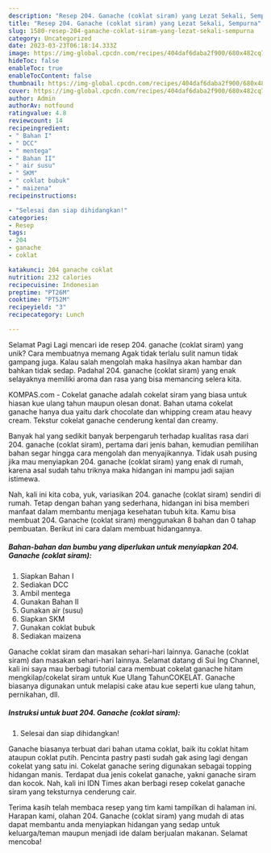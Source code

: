 ```yaml
---
description: "Resep 204. Ganache (coklat siram) yang Lezat Sekali, Sempurna"
title: "Resep 204. Ganache (coklat siram) yang Lezat Sekali, Sempurna"
slug: 1580-resep-204-ganache-coklat-siram-yang-lezat-sekali-sempurna
category: Uncategorized
date: 2023-03-23T06:18:14.333Z
image: https://img-global.cpcdn.com/recipes/404daf6daba2f900/680x482cq70/204-ganache-coklat-siram-foto-resep-utama.jpg
hideToc: false
enableToc: true
enableTocContent: false
thumbnail: https://img-global.cpcdn.com/recipes/404daf6daba2f900/680x482cq70/204-ganache-coklat-siram-foto-resep-utama.jpg
cover: https://img-global.cpcdn.com/recipes/404daf6daba2f900/680x482cq70/204-ganache-coklat-siram-foto-resep-utama.jpg
author: Admin
authorAv: notfound
ratingvalue: 4.8
reviewcount: 14
recipeingredient:
- " Bahan I"
- " DCC"
- " mentega"
- " Bahan II"
- " air susu"
- " SKM"
- " coklat bubuk"
- " maizena"
recipeinstructions:

- "Selesai dan siap dihidangkan!"
categories:
- Resep
tags:
- 204
- ganache
- coklat

katakunci: 204 ganache coklat 
nutrition: 232 calories
recipecuisine: Indonesian
preptime: "PT26M"
cooktime: "PT52M"
recipeyield: "3"
recipecategory: Lunch

---
```



Selamat Pagi Lagi mencari ide resep 204. ganache (coklat siram) yang unik? Cara membuatnya memang Agak tidak terlalu sulit namun tidak gampang juga. Kalau salah mengolah maka hasilnya akan hambar dan bahkan tidak sedap. Padahal 204. ganache (coklat siram) yang enak selayaknya memiliki aroma dan rasa yang bisa memancing selera kita.


KOMPAS.com - Cokelat ganache adalah cokelat siram yang biasa untuk hiasan kue ulang tahun maupun olesan donat. Bahan utama cokelat ganache hanya dua yaitu dark chocolate dan whipping cream atau heavy cream. Tekstur cokelat ganache cenderung kental dan creamy.

Banyak hal yang sedikit banyak berpengaruh terhadap kualitas rasa dari 204. ganache (coklat siram), pertama dari jenis bahan, kemudian pemilihan bahan segar hingga cara mengolah dan menyajikannya. Tidak usah pusing jika mau menyiapkan 204. ganache (coklat siram) yang enak di rumah, karena asal sudah tahu triknya maka hidangan ini mampu jadi sajian istimewa.


Nah, kali ini kita coba, yuk, variasikan 204. ganache (coklat siram) sendiri di rumah. Tetap dengan bahan yang sederhana, hidangan ini bisa memberi manfaat dalam membantu menjaga kesehatan tubuh kita. Kamu bisa membuat 204. Ganache (coklat siram) menggunakan 8 bahan dan 0 tahap pembuatan. Berikut ini cara dalam membuat hidangannya.

<!--inarticleads1-->

##### Bahan-bahan dan bumbu yang diperlukan untuk menyiapkan 204. Ganache (coklat siram):

1. Siapkan  Bahan I
1. Sediakan  DCC
1. Ambil  mentega
1. Gunakan  Bahan II
1. Gunakan  air (susu)
1. Siapkan  SKM
1. Gunakan  coklat bubuk
1. Sediakan  maizena


Ganache coklat siram dan masakan sehari-hari lainnya. Ganache (coklat siram) dan masakan sehari-hari lainnya. Selamat datang di Sui Ing Channel, kali ini saya mau berbagi tutorial cara membuat cokelat ganache hitam mengkilap/cokelat siram untuk Kue Ulang TahunCOKELAT. Ganache biasanya digunakan untuk melapisi cake atau kue seperti kue ulang tahun, pernikahan, dll. 

<!--inarticleads2-->

##### Instruksi untuk buat 204. Ganache (coklat siram):


1. Selesai dan siap dihidangkan!

Ganache biasanya terbuat dari bahan utama coklat, baik itu coklat hitam ataupun coklat putih. Pencinta pastry pasti sudah gak asing lagi dengan cokelat yang satu ini. Cokelat ganache sering digunakan sebagai topping hidangan manis. Terdapat dua jenis cokelat ganache, yakni ganache siram dan kocok. Nah, kali ini IDN Times akan berbagi resep cokelat ganache siram yang teksturnya cenderung cair. 

Terima kasih telah membaca resep yang tim kami tampilkan di halaman ini. Harapan kami, olahan 204. Ganache (coklat siram) yang mudah di atas dapat membantu anda menyiapkan hidangan yang sedap untuk keluarga/teman maupun menjadi ide dalam berjualan makanan. Selamat mencoba!
